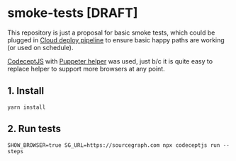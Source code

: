 # smoke-tests [DRAFT]

This repository is just a proposal for basic smoke tests, which could be plugged in [Cloud deploy pipeline](https://buildkite.com/sourcegraph/deploy-sourcegraph-cloud) to ensure basic happy paths are working (or used on schedule).

[CodeceptJS](https://codecept.io/) with [Puppeter helper](https://codecept.io/helpers/Puppeteer/) was used, just b/c it is quite easy to replace helper to support more browsers at any point.

## 1. Install
```
yarn install
```

## 2. Run tests
```
SHOW_BROWSER=true SG_URL=https://sourcegraph.com npx codeceptjs run --steps
```